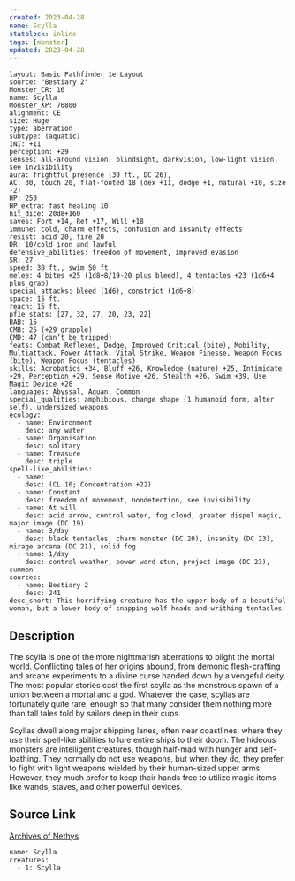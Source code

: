 ```yaml
---
created: 2023-04-28
name: Scylla
statblock: inline
tags: [monster]
updated: 2023-04-28
---
```

```statblock
layout: Basic Pathfinder 1e Layout
source: "Bestiary 2"
Monster_CR: 16
name: Scylla
Monster_XP: 76800
alignment: CE
size: Huge
type: aberration
subtype: (aquatic)
INI: +11
perception: +29
senses: all-around vision, blindsight, darkvision, low-light vision, see invisibility
aura: frightful presence (30 ft., DC 26),
AC: 30, touch 20, flat-footed 18 (dex +11, dodge +1, natural +10, size -2)
HP: 250
HP_extra: fast healing 10
hit_dice: 20d8+160
saves: Fort +14, Ref +17, Will +18
immune: cold, charm effects, confusion and insanity effects
resist: acid 20, fire 20
DR: 10/cold iron and lawful
defensive_abilities: freedom of movement, improved evasion
SR: 27
speed: 30 ft., swim 50 ft.
melee: 4 bites +25 (1d8+8/19-20 plus bleed), 4 tentacles +23 (1d6+4 plus grab)
special_attacks: bleed (1d6), constrict (1d6+8)
space: 15 ft.
reach: 15 ft.
pf1e_stats: [27, 32, 27, 20, 23, 22]
BAB: 15
CMB: 25 (+29 grapple)
CMD: 47 (can’t be tripped)
feats: Combat Reflexes, Dodge, Improved Critical (bite), Mobility, Multiattack, Power Attack, Vital Strike, Weapon Finesse, Weapon Focus (bite), Weapon Focus (tentacles)
skills: Acrobatics +34, Bluff +26, Knowledge (nature) +25, Intimidate +29, Perception +29, Sense Motive +26, Stealth +26, Swim +39, Use Magic Device +26
languages: Abyssal, Aquan, Common
special_qualities: amphibious, change shape (1 humanoid form, alter self), undersized weapons
ecology:
  - name: Environment
    desc: any water
  - name: Organisation
    desc: solitary
  - name: Treasure
    desc: triple
spell-like_abilities:
  - name:
    desc: (CL 16; Concentration +22)
  - name: Constant
    desc: freedom of movement, nondetection, see invisibility
  - name: At will
    desc: acid arrow, control water, fog cloud, greater dispel magic, major image (DC 19)
  - name: 3/day
    desc: black tentacles, charm monster (DC 20), insanity (DC 23), mirage arcana (DC 21), solid fog
  - name: 1/day
    desc: control weather, power word stun, project image (DC 23), summon
sources:
  - name: Bestiary 2
    desc: 241
desc_short: This horrifying creature has the upper body of a beautiful woman, but a lower body of snapping wolf heads and writhing tentacles.
```
## Description
The scylla is one of the more nightmarish aberrations to blight the mortal world. Conflicting tales of her origins abound, from demonic flesh-crafting and arcane experiments to a divine curse handed down by a vengeful deity. The most popular stories cast the first scylla as the monstrous spawn of a union between a mortal and a god. Whatever the case, scyllas are fortunately quite rare, enough so that many consider them nothing more than tall tales told by sailors deep in their cups.

Scyllas dwell along major shipping lanes, often near coastlines, where they use their spell-like abilities to lure entire ships to their doom. The hideous monsters are intelligent creatures, though half-mad with hunger and self-loathing. They normally do not use weapons, but when they do, they prefer to fight with light weapons wielded by their human-sized upper arms. However, they much prefer to keep their hands free to utilize magic items like wands, staves, and other powerful devices.
## Source Link
[Archives of Nethys](https://aonprd.com/MonsterDisplay.aspx?ItemName=Scylla)
```encounter-table
name: Scylla
creatures:
  - 1: Scylla
```
